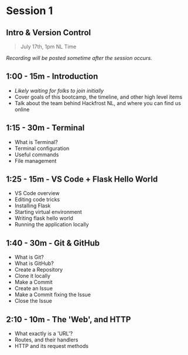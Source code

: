 # Session 1

## Intro & Version Control

> July 17th, 1pm NL Time

_Recording will be posted sometime after the session occurs._

## 1:00 - 15m - Introduction

-   _Likely waiting for folks to join initially_
-   Cover goals of this bootcamp, the timeline, and other high level items
-   Talk about the team behind Hackfrost NL, and where you can find us online

## 1:15 - 30m - Terminal

-   What is Terminal?
-   Terminal configuration
-   Useful commands
-   File management

## 1:25 - 15m - VS Code + Flask Hello World

-   VS Code overview
-   Editing code tricks
-   Installing Flask
-   Starting virtual environment
-   Writing flask hello world
-   Running the application locally

## 1:40 - 30m - Git & GitHub

-   What is Git?
-   What is GitHub?
-   Create a Repository
-   Clone it locally
-   Make a Commit
-   Create an Issue
-   Make a Commit fixing the Issue
-   Close the Issue

## 2:10 - 10m - The 'Web', and HTTP

-   What exactly is a 'URL'?
-   Routes, and their handlers
-   HTTP and its request methods

